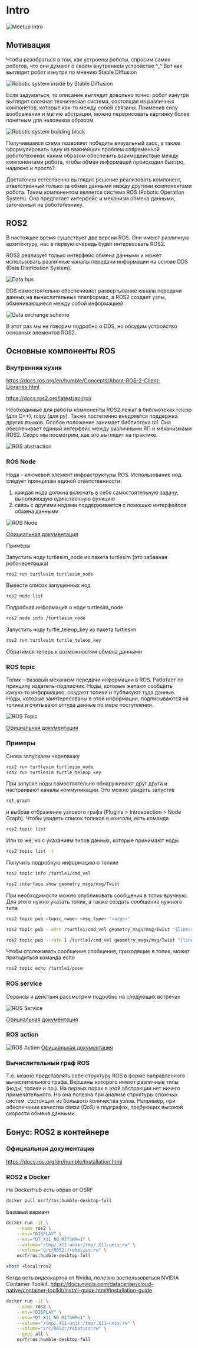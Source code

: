 # Intro
![Meetup intro](images/meetup_1_intro.jpeg)


## Мотивация 

Чтобы разобраться в том, как устроены роботы, спросим самих роботов, что они думают о своём внутреннем устройстве ^_^ Вот как выглядит робот изнутри по мнению Stable Diffusion

![Robotic system inside by Stable Diffusion](images/robot_inside.jpeg)

Если задуматься, то описание выглядит довольно точно: робот изнутри выглядит сложная техническая система, состоящая из различных компонетов, которые как-то между собой связаны. Применив силу воображения и магию абстрации, можно перерисовать картинку более понятным для человеков образом.

![Robotic system building block](images/robotic_system_building_blocks.webp)

Получившаяся схема позволяет победить визуальный хаос, а также сформулировать одну из важнейших проблем современной робототехники: каким образом обеспечить взаимодействие между компонентами робота, чтобы обмен информацей происходил быстро, надежно и просто? 

Достаточно естественно выглядит решение реализовать компонент, ответственный только за обмен данными между другими компонентами робота. Таким компонентом является система ROS (Robotic Operation System). Она предлагает интерфейс и механизм обмена данными, заточенный на робототехнику.


## ROS2

В настоящее время существует две версии ROS. Они имеют различную архитектуру, нас в первую очередь будет интересовать ROS2. 

ROS2 реализует только интерфейс обмена данными и может использовать различные каналы передачи информации на основе DDS (Data Distribution System). 

![Data bus](images/DDS_data_bus.webp)

DDS самостоятельно обеспечивает развертывание канала передачи данных на вычислительных платформах, а ROS2 создает узлы, обменивающиеся между собой информацией.

![Data exchange scheme](images/data_exchange_scheme.webp)

В этот раз мы не говорим подробно о DDS, но обсудим устройство основных элементов ROS2.



## Основные компоненты ROS

### Внутренняя кухня
https://docs.ros.org/en/humble/Concepts/About-ROS-2-Client-Libraries.html

https://docs.ros2.org/latest/api/rcl/

Необходимые для работы компоненты ROS2 лежат в библиотеках rclcpp (для C++), rclpy (для py). Также постепенно внедряется поддержка других языков. Особое положение занимает библиотека rcl. Она обеспечивает единый интерфейс между различными ЯП и механизмами ROS2. Скоро мы посмотрим, как это выглядит на практике.

![ROS abstraction](images/ROS_abstraction.webp)

### ROS Node

Нода &ndash; ключевой элемент инфраструктуры ROS. Использование нод следует принципам единой ответственности:
1) каждая нода должна включать в себя самостоятельную задачу, выполняющую единственную функцию
2) связь с другими нодами поддерживается с помощью интерфейсов обмена данными

![ROS Node](images/Nodes-TopicandService.gif)

[Официальная документация](https://docs.ros.org/en/humble/Tutorials/Beginner-CLI-Tools/Understanding-ROS2-Nodes/Understanding-ROS2-Nodes.html)

Примеры

Запустить ноду turtlesim_node из пакета turtlesim (это забавная робочерепашка)
 ```bash
ros2 run turtlesim turtlesim_node
```
Вывести список запущенных нод
```bash
ros2 node list
```
Подробная информация о ноде turtlesim_node
```bash
ros2 node info /turtlesim_node
```
Запустить ноду turtle_teleop_key из пакета turtlesim
```bash
ros2 run turtlesim turtle_teleop_key
```
Обратимся теперь к возможностям обмена данными

### ROS topic

Топик  &ndash; базовый механизм передачи информации в ROS. Работает по принципу издатель-подписчик. Ноды, которые желают сообщить какую-то информацию, создают топики и публикуют туда данные. Ноды, которые заинтересованы в этой информации, подписываются на топики и считывают оттуда данные по мере поступления.

![ROS Topic](images/Topic-SinglePublisherandSingleSubscriber.gif)

[Официальная документация](https://docs.ros.org/en/humble/Tutorials/Beginner-CLI-Tools/Understanding-ROS2-Topics/Understanding-ROS2-Topics.html)

### Примеры

Снова запускаем черепашку 
```bash
ros2 run turtlesim turtlesim_node
ros2 run turtlesim turtle_teleop_key
```

При запуске ноды самостоятельно обнаруживают друг друга и настраивают каналы коммуникации. Это можно увидеть запустив 

```bash
rqt_graph
```

и выбрав отбражение узлового графа (Plugins > Introspection > Node Graph). Чтобы увидеть список топиков в консоли, есть команда
```bash
ros2 topic list
```

Или то же, но с указанием типов данных, которые принимают ноды
```bash
ros2 topic list -t
```

Получить подробную информацию о топике
```bash
ros2 topic info /turtle1/cmd_vel
```

```bash
ros2 interface show geometry_msgs/msg/Twist
```

При необходимости можно опубликовать сообщения в топик вручную. Для этого нужно указать топик, а также создать сообщение нужного типа
```bash
ros2 topic pub <topic_name> <msg_type> '<args>'
```

```bash
ros2 topic pub --once /turtle1/cmd_vel geometry_msgs/msg/Twist "{linear: {x: 2.0, y: 0.0, z: 0.0}, angular: {x: 0.0, y: 0.0, z: 1.8}}"
```

```bash
ros2 topic pub --rate 1 /turtle1/cmd_vel geometry_msgs/msg/Twist "{linear: {x: 2.0, y: 0.0, z: 0.0}, angular: {x: 0.0, y: 0.0, z: 1.8}}"
```

Чтобы отслеживать сообщения сообщения, приходящие в топик, может пригодиться команда echo
```bash
ros2 topic echo /turtle1/pose
```


### ROS service 
Сервисы и действия рассмотрим подробно на следующих встречах

![ROS Service](images/Service-SingleServiceClient.gif)

[Официальная документация](https://docs.ros.org/en/humble/Tutorials/Beginner-CLI-Tools/Understanding-ROS2-Services/Understanding-ROS2-Services.html)

### ROS action

![ROS Action](images/Action-SingleActionClient.gif)
[Официальная документация](https://docs.ros.org/en/humble/Tutorials/Beginner-CLI-Tools/Understanding-ROS2-Actions/Understanding-ROS2-Actions.html)

### Вычислительный граф ROS

Т.о. можно представлять себе структуру ROS в форме направленного вычислительного графа. Вершины которого имеют различные типы (ноды, топики и пр.). На первых порах в этой абстракции нет ничего примечательного. Но она полезна при анализе структуры сложных систем, состоящих из большого количества узлов. Например, при обеспечении качества связи (QoS) в подграфах, требующих высокой скорости обмена данными.


## Бонус: ROS2 в контейнере

### Официальная документация
https://docs.ros.org/en/humble/Installation.html

### ROS2 в Docker

На DockerHub есть образ от OSRF

```bash
docker pull osrf/ros:humble-desktop-full
```

Базовый вариант

```bash
docker run -it \
    --name ros2 \
    --env="DISPLAY" \
    --env="QT_X11_NO_MITSHM=1" \
    --volume="/tmp/.X11-unix:/tmp/.X11-unix:rw" \
    --volume="src/ROS2:/robotics:rw" \
    osrf/ros:humble-desktop-full

xhost +local:ros2
```

Когда есть видеокартна от Nvidia, полезно воспользоваться NVIDIA Container Toolkit.
https://docs.nvidia.com/datacenter/cloud-native/container-toolkit/install-guide.html#installation-guide

```bash
docker run -it \
	--name ros2 \
	--env="DISPLAY" \
	--env="QT_X11_NO_MITSHM=1" \
	--volume="/tmp/.X11-unix:/tmp/.X11-unix:rw" \
	--volume="src/ROS2:/robotics:rw" \
    --gpus all \    
	osrf/ros:humble-desktop-full
```